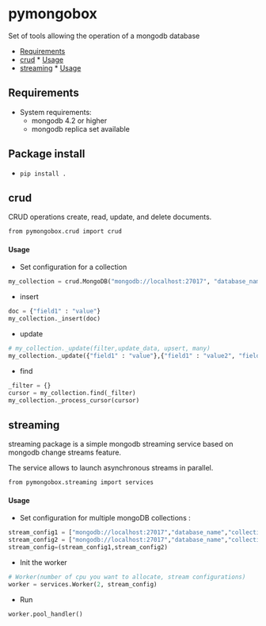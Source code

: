# pymongobox 
Set of tools allowing the operation of a mongodb database

* [Requirements](#requirements)
* [crud](#crud)
		* [Usage](#usage)
* [streaming](#streaming)
		* [Usage](#usage-1)


## Requirements 
* System requirements:
	- mongodb 4.2 or higher
	- mongodb replica set available

## Package install 
- `pip install .`

## crud 
CRUD operations create, read, update, and delete documents.
```bash
from pymongobox.crud import crud
```

#### Usage 
- Set configuration for a collection 
```python
my_collection = crud.MongoDB("mongodb://localhost:27017", "database_name", "collection_name")
```
- insert 
```python 
doc = {"field1" : "value"}
my_collection._insert(doc)
```

- update 
```python 
# my_collection._update(filter,update_data, upsert, many)
my_collection._update({"field1" : "value"},{"field1" : "value2", "field2" : [1,2,3]}, False, True)
```

- find 
```python
_filter = {}
cursor = my_collection.find(_filter)
my_collection._process_cursor(cursor)
```

## streaming
streaming package is a simple mongodb streaming service based on mongodb change streams feature.

The service allows to launch asynchronous streams in parallel.

```bash
from pymongobox.streaming import services
```

#### Usage 
- Set configuration for multiple mongoDB collections :
```python 
stream_config1 = ["mongodb://localhost:27017","database_name","collection_name1"]
stream_config2 = ["mongodb://localhost:27017","database_name","collection_name2"]
stream_config=(stream_config1,stream_config2)
```
- Init the worker
```python 
# Worker(number of cpu you want to allocate, stream configurations)
worker = services.Worker(2, stream_config)
```

- Run
```python 
worker.pool_handler()
```


